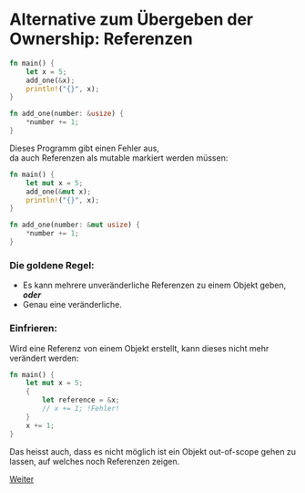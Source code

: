 # Alternative zum Übergeben der Ownership: Referenzen

```Rust
fn main() {
    let x = 5;
    add_one(&x);
    println!("{}", x);
}

fn add_one(number: &usize) {
    *number += 1;
}
```

Dieses Programm gibt einen Fehler aus,  
da auch Referenzen als mutable markiert werden müssen:

```Rust
fn main() {
    let mut x = 5;
    add_one(&mut x);
    println!("{}", x);
}

fn add_one(number: &mut usize) {
    *number += 1;
}
```

### Die goldene Regel:

- Es kann mehrere unveränderliche Referenzen zu einem Objekt geben, __*oder*__
- Genau eine veränderliche.

### Einfrieren:

Wird eine Referenz von einem Objekt erstellt, kann dieses nicht mehr verändert werden:

```Rust
fn main() {
    let mut x = 5;
    {
        let reference = &x;
        // x += 1; !Fehler!
    }
    x += 1;
}
```

Das heisst auch, dass es nicht möglich ist ein Objekt out-of-scope gehen zu lassen,
auf welches noch Referenzen zeigen.

[Weiter](https://github.com/mpdrescher/pottcpp-rust-vortrag/blob/master/slides/ownership/ownership6.md)